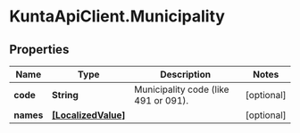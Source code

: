 # KuntaApiClient.Municipality

## Properties
Name | Type | Description | Notes
------------ | ------------- | ------------- | -------------
**code** | **String** | Municipality code (like 491 or 091). | [optional] 
**names** | [**[LocalizedValue]**](LocalizedValue.md) |  | [optional] 


